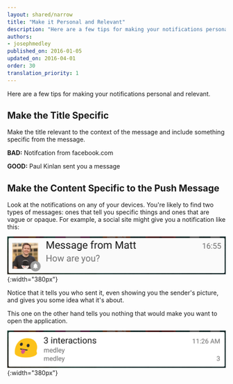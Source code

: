 ```yaml
---
layout: shared/narrow
title: "Make it Personal and Relevant"
description: "Here are a few tips for making your notifications personal and relevant."
authors:
- josephmedley
published_on: 2016-01-05
updated_on: 2016-04-01
order: 30
translation_priority: 1
---
```


<p class="intro">
  Here are a few tips for making your notifications personal and relevant.
</p>

## Make the Title Specific

Make the title relevant to the context of the message and include something
specific from the message.

**BAD:** Notifcation from facebook.com

**GOOD:** Paul Kinlan sent you a message

## Make the Content Specific to the Push Message

Look at the notifications on any of your devices. You're likely to find two types of messages: ones that tell you specific things and ones that are vague or opaque. For example, a social site might give you a notification like this:

![A notification that says nothing](images/better-notification.png){:width="380px"}

Notice that it tells you who sent it, even showing you the sender's picture, and gives you some idea what it's about.

This one on the other hand tells you nothing that would make you want to open the application. 

![A notification that says nothing](images/bad-notification.png){:width="380px"}